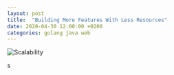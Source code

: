 ```yaml
---
layout: post
title:  "Building More Features With Less Resources"
date: 2020-04-30 12:00:00 +0200
categories: golang java web
---
```


![Scalability](/images/posts/scalability.jpg)

s

<!-- more -->
